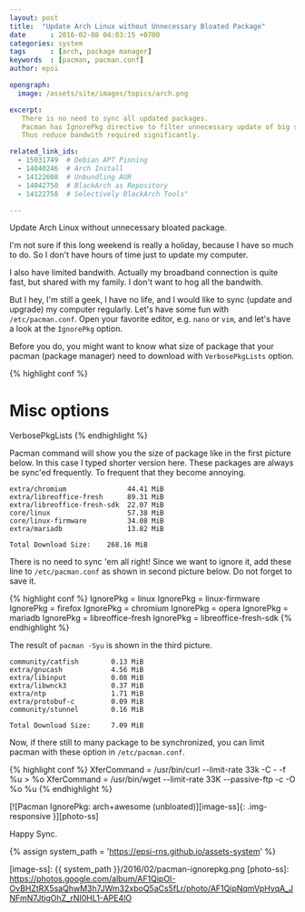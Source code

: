 ```yaml
---
layout: post
title:  "Update Arch Linux without Unnecessary Bloated Package"
date      : 2016-02-08 04:03:15 +0700
categories: system
tags      : [arch, package manager]
keywords  : [pacman, pacman.conf]
author: epsi

opengraph:
  image: /assets/site/images/topics/arch.png

excerpt:
   There is no need to sync all updated packages. 
   Pacman has IgnorePkg directive to filter unnecessary update of big size package.
   Thus reduce bandwith required significantly.

related_link_ids: 
  - 15031749  # Debian APT Pinning
  - 14040246  # Arch Install
  - 14122608  # Unbundling AUR
  - 14042750  # BlackArch as Repository
  - 14122758  # Selectively BlackArch Tools"

---
```


Update Arch Linux without unnecessary bloated package.

I'm not sure if this long weekend is really a holiday, because I have so much to do. So I don't have hours of time just to update my computer. 

I also have limited bandwith. Actually my broadband connection is quite fast, but shared with my family. I don't want to hog all the bandwith.
 
But I hey, I'm still a geek, I have no life, and I would like to sync (update and upgrade) my computer regularly. 
Let's have some fun with <code class="code-file">/etc/pacman.conf</code>. 
Open your favorite editor, e.g. <code>nano</code> or <code>vim</code>, and let's have a look at the <code>IgnorePkg</code> option.

Before you do, you might want to know what size of package that your pacman (package manager) need to download with <code>VerbosePkgLists</code> option.

{% highlight conf %}
# Misc options
VerbosePkgLists
{% endhighlight %}

Pacman command will show you the size of package like in the first picture below. In this case I typed shorter version here. These packages are always be sync'ed frequently. To frequent that they become annoying.

	extra/chromium               44.41 MiB     
	extra/libreoffice-fresh      89.31 MiB
	extra/libreoffice-fresh-sdk  22.07 MiB
	core/linux                   57.38 MiB
	core/linux-firmware          34.08 MiB
	extra/mariadb                13.82 MiB

	Total Download Size:    268.16 MiB

There is no need to sync 'em all right! Since we want to ignore it, 
add these line to <code class="code-file">/etc/pacman.conf</code> 
as shown in second picture below. Do not forget to save it.

{% highlight conf %}
IgnorePkg   = linux
IgnorePkg   = linux-firmware
IgnorePkg   = firefox
IgnorePkg   = chromium
IgnorePkg   = opera
IgnorePkg   = mariadb
IgnorePkg   = libreoffice-fresh
IgnorePkg   = libreoffice-fresh-sdk
{% endhighlight %}

The result of <code class="code-command">pacman -Syu</code> is shown in the third picture.

	community/catfish        0.13 MiB
	extra/gnucash            4.56 MiB
	extra/libinput           0.08 MiB
	extra/libwnck3           0.37 MiB
	extra/ntp                1.71 MiB
	extra/protobuf-c         0.09 MiB
	community/stunnel        0.16 MiB

	Total Download Size:     7.09 MiB

Now, if there still to many package to be synchronized, 
you can limit pacman with these option in <code class="code-file">/etc/pacman.conf</code>.

{% highlight conf %}
XferCommand = /usr/bin/curl --limit-rate 33k -C - -f %u > %o
XferCommand = /usr/bin/wget --limit-rate 33K --passive-ftp -c -O %o %u
{% endhighlight %}

[![Pacman IgnorePkg: arch+awesome (unbloated)][image-ss]{: .img-responsive }][photo-ss]

Happy Sync.

[//]: <> ( -- -- -- links below -- -- -- )

{% assign system_path = 'https://epsi-rns.github.io/assets-system' %}

[image-ss]: {{ system_path }}/2016/02/pacman-ignorepkg.png
[photo-ss]: https://photos.google.com/album/AF1QipOI-OvBHZtRX5saQhwM3h7JWm32xboQ5aCs5fLr/photo/AF1QipNqmVpHvqA_JNFmN7JtigOhZ_rNI0HL1-APE4lO
